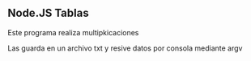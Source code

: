 


## Node.JS Tablas

Este programa realiza multipkicaciones

Las guarda en un archivo txt y resive datos por consola mediante argv